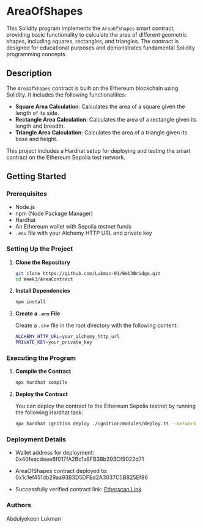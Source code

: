 # AreaOfShapes

This Solidity program implements the `AreaOfShapes` smart contract, providing basic functionality to calculate the area of different geometric shapes, including squares, rectangles, and triangles. The contract is designed for educational purposes and demonstrates fundamental Solidity programming concepts.

## Description

The `AreaOfShapes` contract is built on the Ethereum blockchain using Solidity. It includes the following functionalities:
- **Square Area Calculation**: Calculates the area of a square given the length of its side.
- **Rectangle Area Calculation**: Calculates the area of a rectangle given its length and breadth.
- **Triangle Area Calculation**: Calculates the area of a triangle given its base and height.

This project includes a Hardhat setup for deploying and testing the smart contract on the Ethereum Sepolia test network.

## Getting Started

### Prerequisites

- Node.js
- npm (Node Package Manager)
- Hardhat
- An Ethereum wallet with Sepolia testnet funds
- `.env` file with your Alchemy HTTP URL and private key

### Setting Up the Project

1. **Clone the Repository**

   ```bash
   git clone https://github.com/Lukman-01/Web3Bridge.git
   cd Week3/AreaContract
   ```

2. **Install Dependencies**

   ```bash
   npm install
   ```

3. **Create a `.env` File**

   Create a `.env` file in the root directory with the following content:

   ```bash
   ALCHEMY_HTTP_URL=your_alchemy_http_url
   PRIVATE_KEY=your_private_key
   ```

### Executing the Program

1. **Compile the Contract**

   ```bash
   npx hardhat compile
   ```

2. **Deploy the Contract**

   You can deploy the contract to the Ethereum Sepolia testnet by running the following Hardhat task:

   ```bash
   npx hardhat ignition deploy ./ignition/modules/deploy.ts --network sepolia
   ```

### Deployment Details

- Wallet address for deployment: 0x40feacdeee6f017fA2Bc1a8FB38b393Cf9022d71

- AreaOfShapes contract deployed to: 0x1c1ef451db29aa93B3D5DFEd2A3037C5B825Ef86

- Successfully verified contract link: [Etherscan Link](https://sepolia.etherscan.io/address/0x1c1ef451db29aa93B3D5DFEd2A3037C5B825Ef86)

### Authors

Abdulyekeen Lukman

 